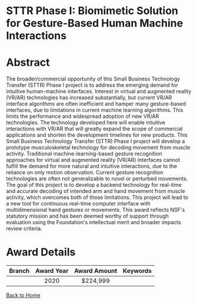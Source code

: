 
STTR Phase I: Biomimetic Solution for Gesture-Based Human Machine Interactions
==============================================================================

# Abstract


The broader/commercial opportunity of this Small Business Technology Transfer (STTR) Phase I project is to address the emerging demand for intuitive human-machine interfaces. Interest in virtual and augmented reality (VR/AR) technologies has increased substantially, but current VR/AR interface algorithms are often inefficient and hamper many gesture-based interfaces, due to limitations in current machine learning algorithms. This limits the performance and widespread adoption of new VR/AR technologies. The technology developed here will enable intuitive interactions with VR/AR that will greatly expand the scope of commercial applications and shorten the development timelines for new products. This Small Business Technology Transfer (STTR) Phase I project will develop a prototype musculoskeletal technology for decoding movement from muscle activity. Traditional machine-learning-based gesture recognition approaches for virtual and augmented reality (VR/AR) interfaces cannot fulfill the demand for more natural and intuitive interactions, due to the reliance on only motion observation. Current gesture recognition technologies are often not generalizable to novel or perturbed movements. The goal of this project is to develop a backend technology for real-time and accurate decoding of intended arm and hand movement from muscle activity, which overcomes both of those limitations. This project will lead to a new tool for continuous real-time computer interface with multidimensional hand gestures or movements. This award reflects NSF's statutory mission and has been deemed worthy of support through evaluation using the Foundation's intellectual merit and broader impacts review criteria.  

# Award Details

|Branch|Award Year|Award Amount|Keywords|
| :---: | :---: | :---: | :---: |
||2020|$224,999||
  
  


[Back to Home](https://github.com/chrischow/dod_sbir_awards/JT/#618)